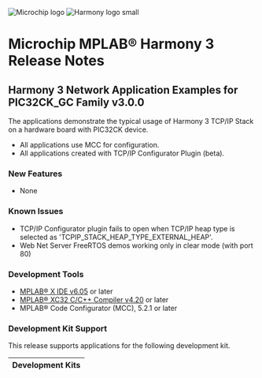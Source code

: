 ﻿![Microchip logo](https://raw.githubusercontent.com/wiki/Microchip-MPLAB-Harmony/Microchip-MPLAB-Harmony.github.io/images/microchip_logo.png)
![Harmony logo small](https://raw.githubusercontent.com/wiki/Microchip-MPLAB-Harmony/Microchip-MPLAB-Harmony.github.io/images/microchip_mplab_harmony_logo_small.png)

# Microchip MPLAB® Harmony 3 Release Notes

## Harmony 3 Network Application Examples for PIC32CK_GC Family v3.0.0
The applications demonstrate the typical usage of Harmony 3 TCP/IP Stack on a hardware board with PIC32CK device.
- All applications use MCC for configuration.
- All applications created with TCP/IP Configurator Plugin (beta).

### New Features
- None

### Known Issues
- TCP/IP Configurator plugin fails to open when TCP/IP heap type is selected as 'TCPIP_STACK_HEAP_TYPE_EXTERNAL_HEAP'.
- Web Net Server FreeRTOS demos working only in clear mode (with port 80)


### Development Tools

- [MPLAB® X IDE v6.05](https://www.microchip.com/mplab/mplab-x-ide) or later
- [MPLAB® XC32 C/C++ Compiler v4.20](https://www.microchip.com/mplab/compilers) or later
- MPLAB® Code Configurator (MCC), 5.2.1 or later


### Development Kit Support

This release supports applications for the following development kit.

| Development Kits |
| --- |



